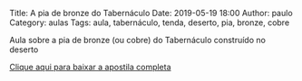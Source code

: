 Title: A pia de bronze do Tabernáculo
Date: 2019-05-19 18:00
Author: paulo
Category: aulas
Tags: aula, tabernáculo, tenda, deserto, pia, bronze, cobre

Aula sobre a pia de bronze (ou cobre) do Tabernáculo construído no deserto

[Clique aqui para baixar a apostila completa](https://www.dropbox.com/s/1kry31ielcmloxf/Aula%20EBD%20-%2019_05_2019.pdf?dl=1)